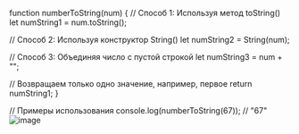 function numberToString(num) {
  // Способ 1: Используя метод toString()
  let numString1 = num.toString();
  
  // Способ 2: Используя конструктор String()
  let numString2 = String(num);
  
  // Способ 3: Объединяя число с пустой строкой
  let numString3 = num + "";
  
  // Возвращаем только одно значение, например, первое
  return numString1;
}

// Примеры использования
console.log(numberToString(67)); // "67"
![image](https://github.com/KROLIKjpg/Convert-a-Number-to-a-String/assets/114894776/13ea400f-4b61-4959-a163-6af9561dc917)
